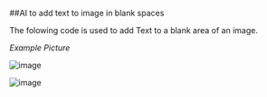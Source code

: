 ##AI to add text to image in blank spaces

The folowing code is used to add Text to a blank area of an image. 

*Example Picture* 

![image](https://github.com/Shailly0502/AI-to-add-text-in-image/assets/90383317/a32e8d29-ef21-4c69-aad6-6b7ed371fcbc)

![image](https://github.com/Shailly0502/AI-to-add-text-in-image/assets/90383317/935014f4-158f-485d-a446-5ea9c90dcbc4)

